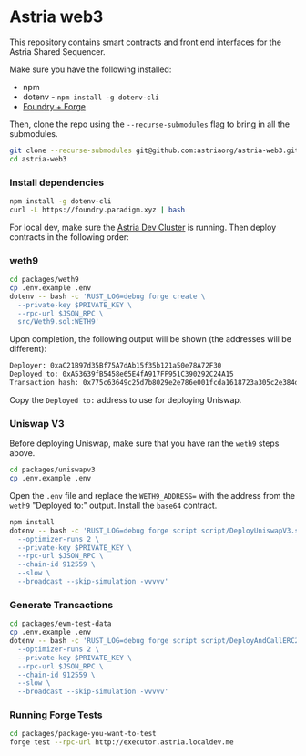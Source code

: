 # Astria web3

This repository contains smart contracts and front end interfaces for the Astria Shared Sequencer.

Make sure you have the following installed:

  * npm
  * dotenv - `npm install -g dotenv-cli`
  * [Foundry + Forge](https://book.getfoundry.sh/getting-started/installation)

Then, clone the repo using the `--recurse-submodules` flag to bring in all the submodules.
```bash
git clone --recurse-submodules git@github.com:astriaorg/astria-web3.git
cd astria-web3
```

### Install dependencies

```bash
npm install -g dotenv-cli
curl -L https://foundry.paradigm.xyz | bash
```

For local dev, make sure the [Astria Dev Cluster](https://github.com/astriaorg/dev-cluster) is running.
Then deploy contracts in the following order:

### weth9
```bash
cd packages/weth9
cp .env.example .env
dotenv -- bash -c 'RUST_LOG=debug forge create \
  --private-key $PRIVATE_KEY \
  --rpc-url $JSON_RPC \
  src/Weth9.sol:WETH9'
```

Upon completion, the following output will be shown (the addresses will be different):

```bash
Deployer: 0xaC21B97d35Bf75A7dAb15f35b121a50e78A72F30
Deployed to: 0xA53639fB5458e65E4fA917FF951C390292C24A15
Transaction hash: 0x775c63649c25d7b8029e2e786e001fcda1618723a305c2e384d5cae453a32ad7
```

Copy the `Deployed to:` address to use for deploying Uniswap.
### Uniswap V3

Before deploying Uniswap, make sure that you have ran the `weth9` steps above.

```bash
cd packages/uniswapv3
cp .env.example .env
```

Open the `.env` file and replace the `WETH9_ADDRESS=` with the address from the `weth9` "Deployed to:" output.
Install the `base64` contract.

```bash
npm install
dotenv -- bash -c 'RUST_LOG=debug forge script script/DeployUniswapV3.s.sol:DeployUniswapV3 \
  --optimizer-runs 2 \
  --private-key $PRIVATE_KEY \
  --rpc-url $JSON_RPC \
  --chain-id 912559 \
  --slow \
  --broadcast --skip-simulation -vvvvv'
```
### Generate Transactions
```bash
cd packages/evm-test-data
cp .env.example .env
dotenv -- bash -c 'RUST_LOG=debug forge script script/DeployAndCallERC20.s.sol:DeployAndCallERC20 \
  --optimizer-runs 2 \
  --private-key $PRIVATE_KEY \
  --rpc-url $JSON_RPC \
  --chain-id 912559 \
  --slow \
  --broadcast --skip-simulation -vvvvv'
```

### Running Forge Tests

```bash
cd packages/package-you-want-to-test
forge test --rpc-url http://executor.astria.localdev.me
```
